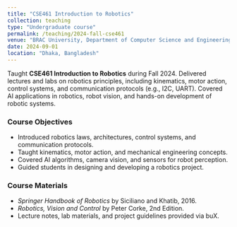 ```yaml
---
title: "CSE461 Introduction to Robotics"
collection: teaching
type: "Undergraduate course"
permalink: /teaching/2024-fall-cse461
venue: "BRAC University, Department of Computer Science and Engineering"
date: 2024-09-01
location: "Dhaka, Bangladesh"
---
```


Taught **CSE461 Introduction to Robotics** during Fall 2024. Delivered lectures and labs on robotics principles, including kinematics, motor action, control systems, and communication protocols (e.g., I2C, UART). Covered AI applications in robotics, robot vision, and hands-on development of robotic systems.

### Course Objectives
- Introduced robotics laws, architectures, control systems, and communication protocols.
- Taught kinematics, motor action, and mechanical engineering concepts.
- Covered AI algorithms, camera vision, and sensors for robot perception.
- Guided students in designing and developing a robotics project.

### Course Materials
- *Springer Handbook of Robotics* by Siciliano and Khatib, 2016.
- *Robotics, Vision and Control* by Peter Corke, 2nd Edition.
- Lecture notes, lab materials, and project guidelines provided via buX.